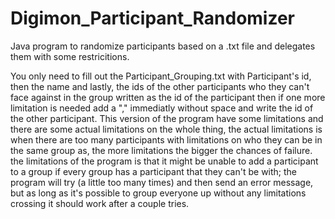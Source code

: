 # Digimon_Participant_Randomizer
Java program to randomize participants based on a .txt file and delegates them with some restricitions.

You only need to fill out the Participant_Grouping.txt with Participant's id, then the name and lastly, the ids of the other participants who they can't face
against in the group written as the id of the participant then if one more limitation is needed add a "," immediatly without space and write the id of 
the other participant. 
This version of the program have some limitations and there are some actual limitations on the whole thing, the actual limitations is 
when there are too many participants with limitations on who they can be in the same group as, the more limitations the bigger the chances of failure.
the limitations of the program is that it might be unable to add a participant to a group if every group has a participant that they can't be with; 
the program will try (a little too many times) and then send an error message, but as long as it's possible to group everyone up without any limitations 
crossing it should work after a couple tries.
